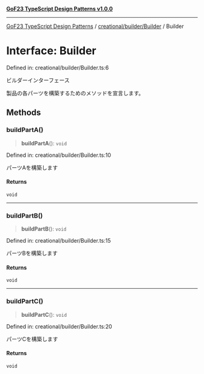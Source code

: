 [**GoF23 TypeScript Design Patterns v1.0.0**](../../../../README.md)

***

[GoF23 TypeScript Design Patterns](../../../../README.md) / [creational/builder/Builder](../README.md) / Builder

# Interface: Builder

Defined in: creational/builder/Builder.ts:6

ビルダーインターフェース

製品の各パーツを構築するためのメソッドを宣言します。

## Methods

### buildPartA()

> **buildPartA**(): `void`

Defined in: creational/builder/Builder.ts:10

パーツAを構築します

#### Returns

`void`

***

### buildPartB()

> **buildPartB**(): `void`

Defined in: creational/builder/Builder.ts:15

パーツBを構築します

#### Returns

`void`

***

### buildPartC()

> **buildPartC**(): `void`

Defined in: creational/builder/Builder.ts:20

パーツCを構築します

#### Returns

`void`
